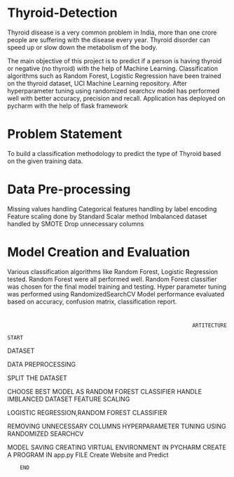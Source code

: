 # Thyroid-Detection
Thyroid disease is a very common problem in India, more than one crore people are suffering with the disease every year. Thyroid disorder can speed up or slow down the metabolism of the body.

The main objective of this project is to predict if a person is having thyroid or negative (no thyroid) with the help of Machine Learning. Classification algorithms such as Random Forest, Logistic Regression have been trained on the thyroid dataset, UCI Machine Learning repository. After hyperparameter tuning using randomized searchcv model has performed well with better accuracy, precision and recall. Application has deployed on pycharm with the help of flask framework

# Problem Statement
To build a classification methodology to predict the type of Thyroid based on the given training data.
# Data Pre-processing
Missing values handling 
Categorical features handling by label encoding
Feature scaling done by Standard Scalar method
Imbalanced dataset handled by SMOTE
Drop unnecessary columns

# Model Creation and Evaluation
Various classification algorithms like Random Forest, Logistic Regression tested.
Random Forest were all performed well. Random Forest classifier was chosen for the final model training and testing.
Hyper parameter tuning was performed using RandomizedSearchCV
Model performance evaluated based on accuracy, confusion matrix, classification report.

#
                                                               ARTITECTURE
      
    START	
                                

DATASET	


	

DATA PREPROCESSING	


SPLIT THE DATASET
                                      
CHOOSE BEST MODEL AS RANDOM FOREST CLASSIFIER
      HANDLE     IMBLANCED DATASET
      FEATURE          SCALING

LOGISTIC REGRESSION,RANDOM FOREST CLASSIFIER
  
                                                                                                                                                                                                                                                                       


   
REMOVING UNNECESSARY COLUMNS
HYPERPARAMETER TUNING USING RANDOMIZED SEARCHCV
      
MODEL SAVING
CREATING VIRTUAL ENVIRONMENT IN PYCHARM
CREATE A PROGRAM IN app.py FILE
Create Website and Predict
                                                                                                       
        END
 
